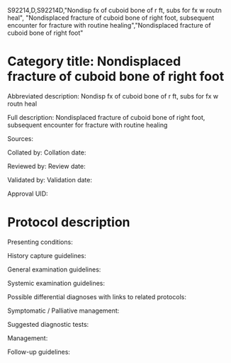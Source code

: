 S92214,D,S92214D,"Nondisp fx of cuboid bone of r ft, subs for fx w routn heal", "Nondisplaced fracture of cuboid bone of right foot, subsequent encounter for fracture with routine healing","Nondisplaced fracture of cuboid bone of right foot"
# Category title: Nondisplaced fracture of cuboid bone of right foot

Abbreviated description: Nondisp fx of cuboid bone of r ft, subs for fx w routn heal

Full description: Nondisplaced fracture of cuboid bone of right foot, subsequent encounter for fracture with routine healing

Sources:

Collated by:
Collation date:

Reviewed by:
Review date:

Validated by:
Validation date:

Approval UID:

# Protocol description

Presenting conditions:

History capture guidelines:

General examination guidelines:

Systemic examination guidelines:

Possible differential diagnoses with links to related protocols:

Symptomatic / Palliative management:

Suggested diagnostic tests:

Management:

Follow-up guidelines:
